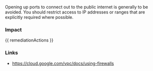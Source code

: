 
Opening up ports to connect out to the public internet is generally to be avoided. You should restrict access to IP addresses or ranges that are explicitly required where possible.


### Impact
<!-- Add Impact here -->

<!-- DO NOT CHANGE -->
{{ remediationActions }}

### Links
- https://cloud.google.com/vpc/docs/using-firewalls


